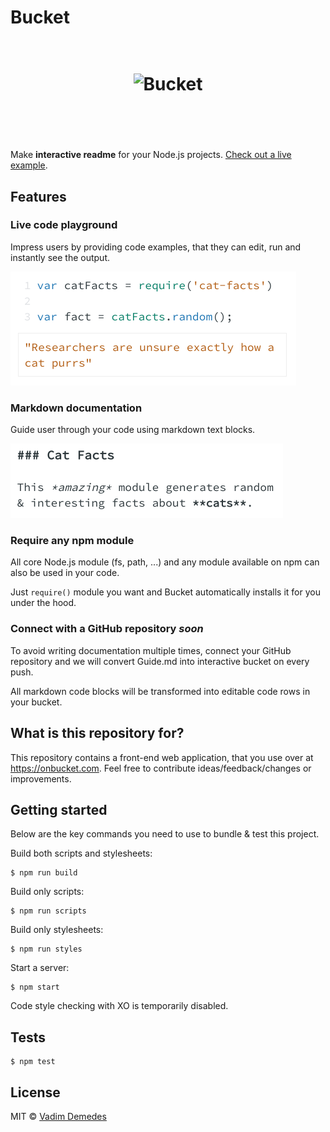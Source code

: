 # Bucket

<h1 align="center">
	<br>
	<img width="300" src="https://cdn.rawgit.com/vdemedes/bucket-app/master/media/logo.png" alt="Bucket">
	<br>
	<br>
	<br>
</h1>

Make **interactive readme** for your Node.js projects.
[Check out a live example](http://localhost:3000/vdemedes/what-is-bucket).


## Features

### Live code playground

Impress users by providing code examples, that they can edit, run and instantly see the output.

<img src="media/code.png" width="457">

### Markdown documentation

Guide user through your code using markdown text blocks.

<img src="media/text.png" width="436">

### Require any npm module

All core Node.js module (fs, path, ...) and any module available on npm can also be used in your code.

Just `require()` module you want and Bucket automatically installs it for you under the hood.

### Connect with a GitHub repository *soon*

To avoid writing documentation multiple times, connect your GitHub repository and we will convert Guide.md into interactive bucket on every push.

All markdown code blocks will be transformed into editable code rows in your bucket.


## What is this repository for?

This repository contains a front-end web application, that you use over at https://onbucket.com.
Feel free to contribute ideas/feedback/changes or improvements.


## Getting started

Below are the key commands you need to use to bundle & test this project.

Build both scripts and stylesheets:

```
$ npm run build
```

Build only scripts:

```
$ npm run scripts
```

Build only stylesheets:

```
$ npm run styles
```

Start a server:

```
$ npm start
```

Code style checking with XO is temporarily disabled.


## Tests

```
$ npm test
```


## License

MIT © [Vadim Demedes](https://github.com/vdemedes)
